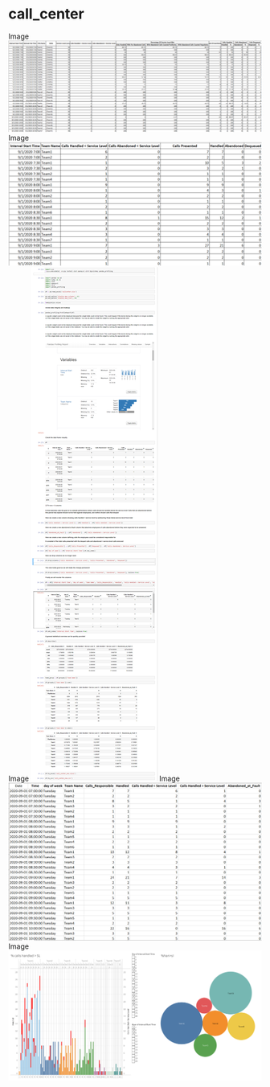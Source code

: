 # call_center

Image	![alt text](call_raw_xl.png)
Image	![alt text](call_fixed_xl.png)
Image	![alt text](jupyter_img.png)
Image	![alt text](call_new_excel.png)
Image	![alt text](sl_dash.png)





